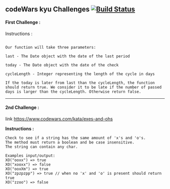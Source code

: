 ## codeWars kyu Challenges [![Build Status](https://travis-ci.com/youssef-jad/codewars-kata.svg?branch=master)](https://travis-ci.com/youssef-jad/codewars-kata)

#### First Challenge : 
Instructions : 

```In this kata, we will make a function to test whether a period is late.

Our function will take three parameters:

last - The Date object with the date of the last period

today - The Date object with the date of the check

cycleLength - Integer representing the length of the cycle in days

If the today is later from last than the cycleLength, the function should return true. We consider it to be late if the number of passed days is larger than the cycleLength. Otherwise return false.
```

---
#### 2nd Challenge : 
link https://www.codewars.com/kata/exes-and-ohs 

**Instructions :** 

```
Check to see if a string has the same amount of 'x's and 'o's.
The method must return a boolean and be case insensitive. 
The string can contain any char.

Examples input/output:
XO("ooxx") => true
XO("xooxx") => false
XO("ooxXm") => true
XO("zpzpzpp") => true // when no 'x' and 'o' is present should return true
XO("zzoo") => false

```

